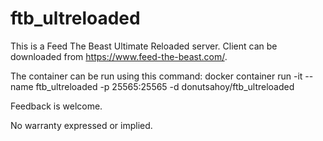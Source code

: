 # ftb_ultreloaded
This is a Feed The Beast Ultimate Reloaded server. Client can be downloaded from https://www.feed-the-beast.com/.

The container can be run using this command: docker container run -it --name ftb_ultreloaded -p 25565:25565 -d donutsahoy/ftb_ultreloaded

Feedback is welcome.

No warranty expressed or implied.

